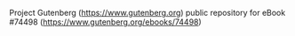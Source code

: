 Project Gutenberg (https://www.gutenberg.org) public repository for
eBook #74498 (https://www.gutenberg.org/ebooks/74498)
